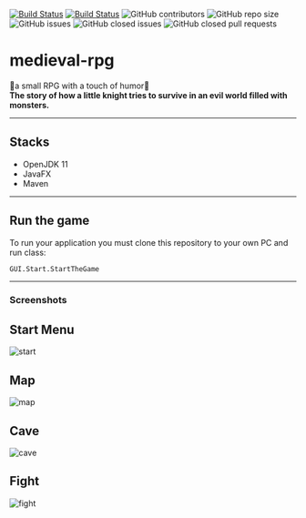 [![Build Status](https://img.shields.io/github/forks/Fr0z3Nn/medieval-rpg.svg)](https://github.com/Fr0z3Nn/medieval-rpg)
[![Build Status](https://img.shields.io/github/stars/Fr0z3Nn/medieval-rpg.svg)](https://github.com/Fr0z3Nn/medieval-rpg)
![GitHub contributors](https://img.shields.io/github/contributors/Fr0z3Nn/medieval-rpg)
![GitHub repo size](https://img.shields.io/github/repo-size/Fr0z3Nn/medieval-rpg)
![GitHub issues](https://img.shields.io/github/issues/Fr0z3Nn/medieval-rpg)
![GitHub closed issues](https://img.shields.io/github/issues-closed/Fr0z3Nn/medieval-rpg)
![GitHub closed pull requests](https://img.shields.io/github/issues-pr-closed/Fr0z3Nn/medieval-rpg)
# medieval-rpg
🤩a small RPG with a touch of humor🤩    
**The story of how a little knight tries to survive in an evil world filled with monsters.**   
***
## Stacks
- OpenJDK 11
- JavaFX
- Maven
***
## Run the game
To run your application you must clone this repository to your own PC and run class:
```
GUI.Start.StartTheGame
```
***
### Screenshots    
## Start Menu
![start](https://i.ibb.co/rycWtb5/pg.png "start menu")
## Map
![map](https://i.ibb.co/DRWxX3b/image.png "map")
## Cave
![cave](https://i.ibb.co/tX3mC3Q/image.png "cave")
## Fight
![fight](https://i.ibb.co/1JcJdrV/image.png "fight")
